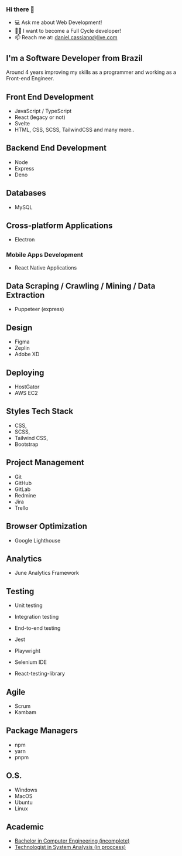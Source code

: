 ### Hi there 👋

- 💻 Ask me about Web Development!
- 🧑‍💻 I want to become a Full Cycle developer! 
- 📫 Reach me at: daniel.cassiano@live.com

## I'm a Software Developer from Brazil

Around 4 years improving my skills as a programmer and working as a Front-end Engineer.  

## Front End Development 

- JavaScript / TypeScript
- React (legacy or not)
- Svelte
- HTML, CSS, SCSS, TailwindCSS and many more..

## Backend End Development 

- Node
- Express
- Deno

## Databases

- MySQL

## Cross-platform Applications

- Electron

### Mobile Apps Development 

- React Native Applications

## Data Scraping / Crawling / Mining / Data Extraction

- Puppeteer (express)

## Design 

- Figma
- Zeplin
- Adobe XD

## Deploying

- HostGator
- AWS EC2

## Styles Tech Stack

- CSS,
- SCSS,
- Tailwind CSS,
- Bootstrap

## Project Management

- Git
- GitHub
- GitLab
- Redmine
- Jira
- Trello

## Browser Optimization

- Google Lighthouse

## Analytics 

- June Analytics Framework

## Testing

- Unit testing
- Integration testing
- End-to-end testing

- Jest
- Playwright
- Selenium IDE
- React-testing-library

## Agile

- Scrum
- Kambam

## Package Managers

- npm
- yarn
- pnpm

## O.S.

- Windows
- MacOS
- Ubuntu
- Linux

## Academic 

- [Bachelor in Computer Engineering (incomplete)](https://sigaa.ufpb.br/sigaa/public/curso/curriculo.jsf?lc=pt_BR&id=1626865)
- [Technologist in System Analysis (in proccess)](https://www.unipe.edu.br/graduacao/analise-e-desenvolvimento-de-sistemas/)
